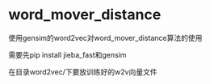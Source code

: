# word_mover_distance
使用gensim的word2vec对word_mover_distance算法的使用

需要先pip install jieba_fast和gensim

在目录word2vec/下要放训练好的w2v向量文件
